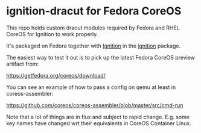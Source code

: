 # ignition-dracut for Fedora CoreOS

This repo holds custom dracut modules required by Fedora and
RHEL CoreOS for Ignition to work properly.

It's packaged on Fedora together with
[Ignition](https://github.com/coreos/ignition) in the
[ignition](https://src.fedoraproject.org/rpms/ignition)
package.

The easiest way to test it out is to pick up the latest
Fedora CoreOS preview artifact from:

https://getfedora.org/coreos/download/

You can see an example of how to pass a config
on qemu at least in coreos-assembler:

https://github.com/coreos/coreos-assembler/blob/master/src/cmd-run

Note that a lot of things are in flux and subject to rapid
change. E.g. some key names have changed wrt their
equivalents in CoreOS Container Linux.
